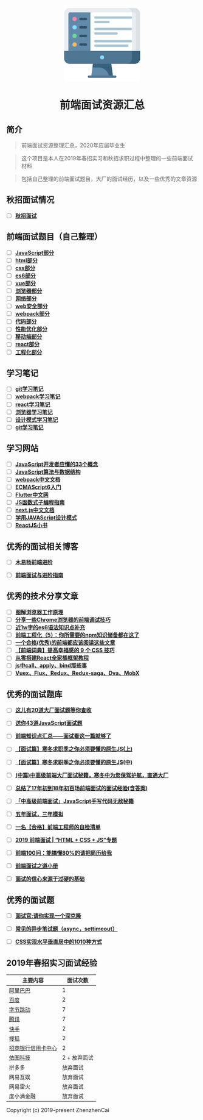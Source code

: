 <h1 align="center">
<br>
  <a href="https://github.com/zhenzhencai/FontEndInterview"><img src="icon.png" alt="前端面试资源汇总" width=200></a>
  <br>
    <br>
  前端面试资源汇总
  <br>
</h1>


## 简介 
> 前端面试资源整理汇总，2020年应届毕业生

> 这个项目是本人在2019年春招实习和秋招求职过程中整理的一些前端面试材料

> 包括自己整理的前端面试题目，大厂的面试经历，以及一些优秀的文章资源

## 秋招面试情况
- [ ]  **[秋招面试](interview-autumn/overview.md)**

## 前端面试题目（自己整理）

- [ ] **[JavaScript部分](topic/JavaScript.md)**
- [ ] **[html部分](topic/html.md)**
- [ ] **[css部分](topic/css.md)**
- [ ] **[es6部分](topic/ESsix.md)**
- [ ] **[vue部分](topic/vue.md)**
- [ ] **[浏览器部分](topic/brower.md)**
- [ ] **[网络部分](topic/network.md)**
- [ ] **[web安全部分](topic/webSecurity.md)**
- [ ] **[webpack部分](topic/webpack.md)**
- [ ] **[代码部分](topic/mycode.md)**
- [ ] **[性能优化部分](topic/performance.md)**
- [ ] **[移动端部分](topic/phone.md)**
- [ ] **[react部分](topic/react.md)**
- [ ] **[工程化部分](topic/project.md)**

## 学习笔记

- [ ] **[git学习笔记](study/gitStudy.md)**
- [ ] **[webpack学习笔记](study/webpackStudy.md)**
- [ ] **[react学习笔记](study/reactStudy.md)**
- [ ] **[浏览器学习笔记](study/browerStudy.md)**
- [ ] **[设计模式学习笔记](study/designStudy.md)**
- [ ] **[git学习笔记](study/gitStudy.md)**

## 学习网站

- [ ] **[JavaScript开发者应懂的33个概念](https://github.com/stephentian/33-js-concepts)**
- [ ] **[JavaScript算法与数据结构](https://github.com/trekhleb/javascript-algorithms/blob/master/README.zh-CN.md)**
- [ ] **[webpack中文文档](https://www.webpackjs.com/guides/getting-started/)**
- [ ] **[ECMAScript6入门](http://es-ruanyifeng.com/)**
- [ ] **[Flutter中文网](https://flutterchina.club/)**
- [ ] **[JS函数式子编程指南](https://llh91100-gitbooks.io/mostly-adequate-guide-chinese/content/)**
- [ ] **[next.js中文文档](https://nextjs.org/docs)**
- [ ] **[学用JAVAScript设计模式](http://wiki.jikexueyuan.com/project/javascript-design-patterns/)**
- [ ] **[ReactJS小书](http://huziketang.mangojuice.top/books/react/)**

## 优秀的面试相关博客
- [ ] **[木易杨前端进阶](https://muyiy.vip/question/)**
- [ ] **[前端面试与进阶指南](https://www.cxymsg.com/)**


## 优秀的技术分享文章

- [ ] **[图解浏览器工作原理](https://mp.weixin.qq.com/s/X4yAFZBNLwaDUFYaR0Cn5g)**
- [ ] **[分享一些Chrome浏览器的前端调试技巧](https://juejin.im/post/5d09c39ee51d4576bc1a0e07)**
- [ ] **[近1w字的es6语法知识点补充](https://juejin.im/post/5c6234f16fb9a049a81fcca5)**
- [ ] **[前端工程化（5）：你所需要的npm知识储备都在这了](https://juejin.im/post/5d08d3d3f265da1b7e103a4d#heading-44)**
- [ ] **[一个合格(优秀)的前端都应该阅读这些文章](https://juejin.im/post/5d387f696fb9a07eeb13ea60)**
- [ ] **[【前端词典】提高幸福感的 9 个 CSS 技巧](https://juejin.im/post/5cb45a06f265da03474df54e)**
- [ ] **[从零搭建React全家桶框架教程](https://github.com/brickspert/blog/issues/1)**
- [ ] **[js中call、apply、bind那些事](https://qianlongo.github.io/2016/04/26/js%E4%B8%ADcall%E3%80%81apply%E3%80%81bind%E9%82%A3%E4%BA%9B%E4%BA%8B/#more)**
- [ ] **[Vuex、Flux、Redux、Redux-saga、Dva、MobX](https://zhuanlan.zhihu.com/p/53599723)**

## 优秀的面试题库

- [ ] **[这儿有20道大厂面试题等你查收](https://juejin.im/post/5d124a12f265da1b9163a28d)**
- [ ] **[送你43道JavaScript面试题](https://juejin.im/post/5d0644976fb9a07ed064b0ca)**
- [ ] **[前端知识点汇总——面试看这一篇就够了](https://juejin.im/post/5d06fbc2e51d45106b15ff1f)**
- [ ] **[【面试篇】寒冬求职季之你必须要懂的原生JS(上)](https://juejin.im/post/5cab0c45f265da2513734390)**
- [ ] **[【面试篇】寒冬求职季之你必须要懂的原生JS(中)](https://juejin.im/post/5cbd1e33e51d45789161d053)**
- [ ] **[(中篇)中高级前端大厂面试秘籍，寒冬中为您保驾护航，直通大厂](https://juejin.im/post/5c92f499f265da612647b754)**
- [ ] **[总结了17年初到18年初百场前端面试的面试经验(含答案)](https://juejin.im/post/5b44a485e51d4519945fb6b7)**
- [ ] **[「中高级前端面试」JavaScript手写代码无敌秘籍](https://juejin.im/post/5c9c3989e51d454e3a3902b6)**
- [ ] **[五年面试，三年模拟](https://juejin.im/post/5ca0425e51882567ce181037)**
- [ ] **[一名【合格】前端工程师的自检清单](https://juejin.im/post/5cc1da82f265da036023b628)**
- [ ] **[2019 前端面试 | “HTML + CSS + JS”专题](https://juejin.im/post/5ce4171ff265da1bd04eb4f3)**
- [ ] **[前端100问：能搞懂80%的请把简历给我](https://juejin.im/post/5d23e750f265da1b855c7bbe)**
- [ ] **[前端面试之道小册](https://yuchengkai.cn/docs/frontend/#%E5%86%85%E7%BD%AE%E7%B1%BB%E5%9E%8B)**
- [ ] **[面试的信心来源于过硬的基础](https://segmentfault.com/a/1190000013331105)**


## 优秀的面试题
- [ ] **[面试官:请你实现一个深克隆](https://juejin.im/post/5abb55ee6fb9a028e33b7e0a)**
- [ ] **[常见的异步笔试题（async，settimeout）](https://github.com/Advanced-Frontend/Daily-Interview-Question/issues/7)**
- [ ] **[CSS实现水平垂直居中的1010种方式](https://juejin.im/post/5b9a4477f265da0ad82bf921)**


## 2019年春招实习面试经验

| 主要内容 | 面试次数 |
| ------| ------|
| [阿里巴巴](interview/alibaba.md) | 1 |
| [百度](interview/baidu.md) | 2 |
| [字节跳动](interview/Bytedance.md) | 7 |
| [腾讯](interview/tecent.md) | 7 |
| [快手](interview/kuaishou.md) | 2 |
| [搜狐](interview/sohu.md) | 2 |
| [招商银行信用卡中心](interview/zhaohang.md) | 2 |
| [依图科技](interview/yitu.md) | 2 + 放弃面试 |
| 拼多多 | 放弃面试 |
| 网易互娱 | 放弃面试 |
| 网易雷火 | 放弃面试 |
| 度小满金融 | 放弃面试 |


Copyright (c) 2019-present ZhenzhenCai
